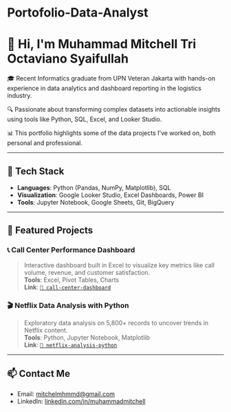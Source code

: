 # Portofolio-Data-Analyst

# 👋 Hi, I'm Muhammad Mitchell Tri Octaviano Syaifullah

🎓 Recent Informatics graduate from UPN Veteran Jakarta with hands-on experience in data analytics and dashboard reporting in the logistics industry.

🔍 Passionate about transforming complex datasets into actionable insights using tools like Python, SQL, Excel, and Looker Studio.

📊 This portfolio highlights some of the data projects I've worked on, both personal and professional.

---

## 🧰 Tech Stack

- **Languages**: Python (Pandas, NumPy, Matplotlib), SQL
- **Visualization**: Google Looker Studio, Excel Dashboards, Power BI
- **Tools**: Jupyter Notebook, Google Sheets, Git, BigQuery

---

## 🧪 Featured Projects

### 📞 Call Center Performance Dashboard
> Interactive dashboard built in Excel to visualize key metrics like call volume, revenue, and customer satisfaction.  
> **Tools**: Excel, Pivot Tables, Charts  
> **Link**: [`📁 call-center-dashboard`](./call-center-dashboard)

### 🎬 Netflix Data Analysis with Python
> Exploratory data analysis on 5,800+ records to uncover trends in Netflix content.  
> **Tools**: Python, Jupyter Notebook, Matplotlib  
> **Link**: [`📁 netflix-analysis-python`](./netflix-analysis-python)

---

## 📫 Contact Me
- Email: mitchelmhmmd@gmail.com  
- LinkedIn: [linkedin.com/in/muhammadmitchell](https://www.linkedin.com/in/muhammadmitchell)
